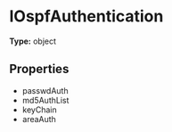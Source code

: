 # IOspfAuthentication


**Type:** object

## Properties
* passwdAuth
* md5AuthList
* keyChain
* areaAuth
